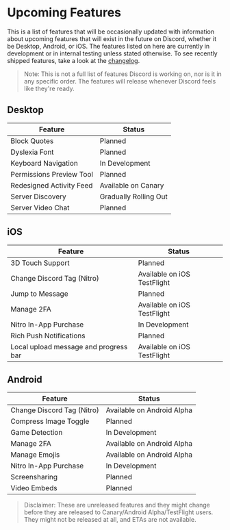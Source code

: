<!-- TITLE: Upcoming Features -->
<!-- SUBTITLE: A quick summary of Upcoming Features -->

# Upcoming Features
This is a list of features that will be occasionally updated with information about upcoming features that will exist in the future on Discord, whether it be Desktop, Android, or iOS. The features listed on here are currently in development or in internal testing unless stated otherwise. To see recently shipped features, take a look at the [changelog](/changelog).

> Note: This is not a full list of features Discord is working on, nor is it in any specific order. The features will release whenever Discord feels like they're ready.

## Desktop

| Feature |	Status |
|---------|---------|
| Block Quotes | Planned |
| Dyslexia Font | Planned |
| Keyboard Navigation | In Development |
| Permissions Preview Tool | Planned |
| Redesigned Activity Feed | Available on Canary |
| Server Discovery | Gradually Rolling Out |
| Server Video Chat | Planned |

## iOS
| Feature | Status	|
|---------|---------|
| 3D Touch Support | Planned |
| Change Discord Tag (Nitro) | Available on iOS TestFlight |
| Jump to Message | Planned |
| Manage 2FA | Available on iOS TestFlight |
| Nitro In-App Purchase | In Development |
| Rich Push Notifications | Planned |
| Local upload message and progress bar | Available on iOS TestFlight |

## Android
| Feature | Status |
|---------|--------|
| Change Discord Tag (Nitro) | Available on Android Alpha |
| Compress Image Toggle | Planned |
| Game Detection | In Development |
| Manage 2FA | Available on Android Alpha |
| Manage Emojis | Available on Android Alpha |
| Nitro In-App Purchase | In Development |
| Screensharing | Planned |
| Video Embeds | Planned |

> Disclaimer: These are unreleased features and they might change before they are released to Canary/Android Alpha/TestFlight users. They might not be released at all, and ETAs are not available.
